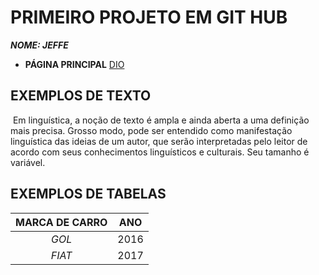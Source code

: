 # 	        PRIMEIRO PROJETO EM GIT HUB

***NOME: JEFFE***

- **PÁGINA PRINCIPAL** [DIO](https://web.dio.me/home)


##                                                        EXEMPLOS DE TEXTO  



​                   Em linguística, a noção de texto é ampla e ainda aberta a uma definição mais precisa. Grosso modo, pode ser entendido como manifestação linguística das ideias de um autor, que serão interpretadas pelo leitor de acordo com seus conhecimentos linguísticos e culturais. Seu tamanho é variável.



##                                              **EXEMPLOS DE TABELAS** 

| MARCA DE CARRO | ANO  |
| :------------: | ---- |
|     *GOL*      | 2016 |
|     *FIAT*     | 2017 |
